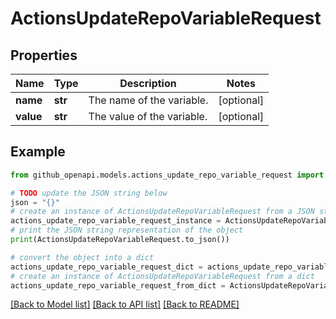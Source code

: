 # ActionsUpdateRepoVariableRequest


## Properties

Name | Type | Description | Notes
------------ | ------------- | ------------- | -------------
**name** | **str** | The name of the variable. | [optional] 
**value** | **str** | The value of the variable. | [optional] 

## Example

```python
from github_openapi.models.actions_update_repo_variable_request import ActionsUpdateRepoVariableRequest

# TODO update the JSON string below
json = "{}"
# create an instance of ActionsUpdateRepoVariableRequest from a JSON string
actions_update_repo_variable_request_instance = ActionsUpdateRepoVariableRequest.from_json(json)
# print the JSON string representation of the object
print(ActionsUpdateRepoVariableRequest.to_json())

# convert the object into a dict
actions_update_repo_variable_request_dict = actions_update_repo_variable_request_instance.to_dict()
# create an instance of ActionsUpdateRepoVariableRequest from a dict
actions_update_repo_variable_request_from_dict = ActionsUpdateRepoVariableRequest.from_dict(actions_update_repo_variable_request_dict)
```
[[Back to Model list]](../README.md#documentation-for-models) [[Back to API list]](../README.md#documentation-for-api-endpoints) [[Back to README]](../README.md)


